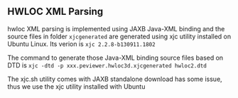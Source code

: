 
## HWLOC XML Parsing
hwloc XML parsing is implemented using JAXB Java-XML binding and the source files in folder
`xjcgenerated` are generated using xjc utility installed on Ubuntu Linux. Its verion is
`xjc 2.2.8-b130911.1802`

The command to generate those Java-XML binding source files based on DTD is 
`xjc -dtd -p xxx.peviewer.hwloc3d.xjcgenerated hwloc2.dtd`

The xjc.sh utility comes with JAXB standalone download has some issue, thus we use the xjc utility
installed with Ubuntu
